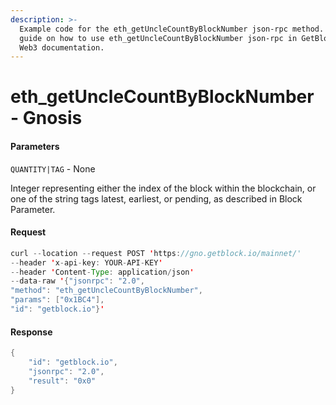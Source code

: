 ```yaml
---
description: >-
  Example code for the eth_getUncleCountByBlockNumber json-rpc method. Сomplete
  guide on how to use eth_getUncleCountByBlockNumber json-rpc in GetBlock.io
  Web3 documentation.
---
```


# eth\_getUncleCountByBlockNumber - Gnosis

#### Parameters

`QUANTITY|TAG` - None

Integer representing either the index of the block within the blockchain, or one of the string tags latest, earliest, or pending, as described in Block Parameter.

#### Request

```java
curl --location --request POST 'https://gno.getblock.io/mainnet/' 
--header 'x-api-key: YOUR-API-KEY' 
--header 'Content-Type: application/json' 
--data-raw '{"jsonrpc": "2.0",
"method": "eth_getUncleCountByBlockNumber",
"params": ["0x1BC4"],
"id": "getblock.io"}'
```

#### Response

```java
{
    "id": "getblock.io",
    "jsonrpc": "2.0",
    "result": "0x0"
}
```
